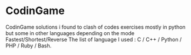 # CodinGame
CodinGame solutions i found to clash of codes exercises mostly in python but some in other languages depending on the mode Fastest/Shortest/Reverse
The list of language I used : C / C++ / Python / PHP / Ruby / Bash.
